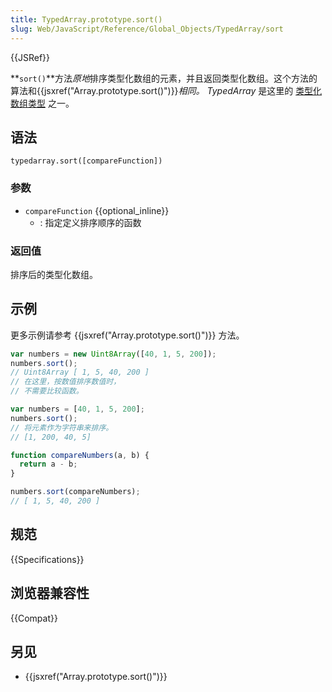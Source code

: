 ```yaml
---
title: TypedArray.prototype.sort()
slug: Web/JavaScript/Reference/Global_Objects/TypedArray/sort
---
```

{{JSRef}}

**`sort()`**方法*原地*排序类型化数组的元素，并且返回类型化数组。这个方法的算法和{{jsxref("Array.prototype.sort()")}}_相同。_ _TypedArray_ 是这里的 [类型化数组类型](https://developer.mozilla.org/zh-CN/docs/Web/JavaScript/Reference/Global_Objects/TypedArray#TypedArray_objects) 之一。

## 语法

```plain
typedarray.sort([compareFunction])
```

### 参数

- `compareFunction` {{optional_inline}}
  - : 指定定义排序顺序的函数

### 返回值

排序后的类型化数组。

## 示例

更多示例请参考 {{jsxref("Array.prototype.sort()")}} 方法。

```js
var numbers = new Uint8Array([40, 1, 5, 200]);
numbers.sort();
// Uint8Array [ 1, 5, 40, 200 ]
// 在这里，按数值排序数值时，
// 不需要比较函数。

var numbers = [40, 1, 5, 200];
numbers.sort();
// 将元素作为字符串来排序。
// [1, 200, 40, 5]

function compareNumbers(a, b) {
  return a - b;
}

numbers.sort(compareNumbers);
// [ 1, 5, 40, 200 ]
```

## 规范

{{Specifications}}

## 浏览器兼容性

{{Compat}}

## 另见

- {{jsxref("Array.prototype.sort()")}}
